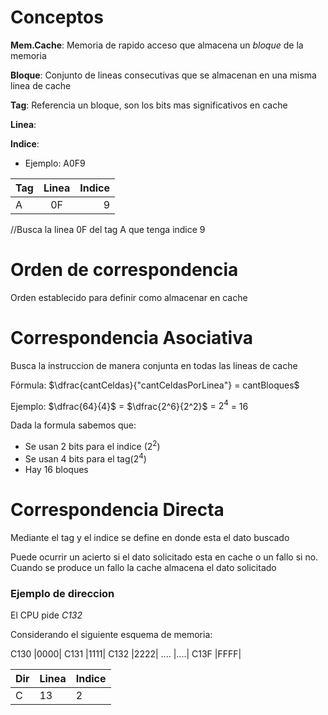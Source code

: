 # Conceptos

**Mem.Cache**: Memoria de rapido acceso que almacena un _bloque_ de la memoria

**Bloque**: Conjunto de lineas consecutivas que se almacenan en una misma linea de cache

**Tag**: Referencia un bloque, son los bits mas significativos en cache

**Linea**:

**Indice**:

- Ejemplo: A0F9

| Tag | Linea | Indice |
| :-- | :---: | -----: |
| A   |  0F   |      9 |

//Busca la linea 0F del tag A que tenga indice 9

# Orden de correspondencia

Orden establecido para definir como almacenar en cache

# Correspondencia Asociativa

Busca la instruccion de manera conjunta en todas las lineas de cache

Fórmula: $\dfrac{cantCeldas}{"cantCeldasPorLinea"} = cantBloques$

Ejemplo: $\dfrac{64}{4}$ = $\dfrac{2^6}{2^2}$ = $2^4$ = 16

Dada la formula sabemos que:

- Se usan 2 bits para el indice ($2^2$)
- Se usan 4 bits para el tag($2^4$)
- Hay 16 bloques

# Correspondencia Directa

Mediante el tag y el indice se define en donde esta el dato buscado

Puede ocurrir un acierto si el dato solicitado esta en cache o un fallo si no. Cuando se produce un fallo la cache almacena el dato solicitado

### Ejemplo de direccion

El CPU pide _C132_

Considerando el siguiente esquema de memoria:

C130 |0000|
C131 |1111|
C132 |2222|
.... |....|
C13F |FFFF|

| Dir | Linea | Indice |
| --- | ----- | ------ |
| C   | 13    | 2      |
